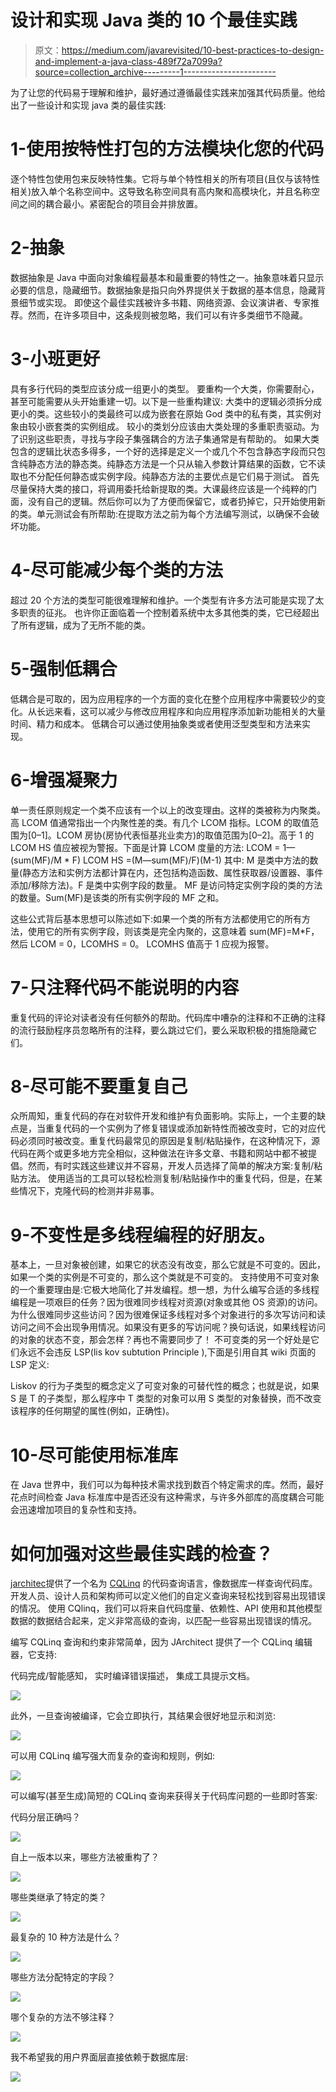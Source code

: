 # 设计和实现 Java 类的 10 个最佳实践

> 原文：<https://medium.com/javarevisited/10-best-practices-to-design-and-implement-a-java-class-489f72a7099a?source=collection_archive---------1----------------------->

为了让您的代码易于理解和维护，最好通过遵循最佳实践来加强其代码质量。他给出了一些设计和实现 java 类的最佳实践:

# 1-使用按特性打包的方法模块化您的代码

逐个特性包使用包来反映特性集。它将与单个特性相关的所有项目(且仅与该特性相关)放入单个名称空间中。这导致名称空间具有高内聚和高模块化，并且名称空间之间的耦合最小。紧密配合的项目会并排放置。

# 2-抽象

数据抽象是 Java 中面向对象编程最基本和最重要的特性之一。抽象意味着只显示必要的信息，隐藏细节。数据抽象是指只向外界提供关于数据的基本信息，隐藏背景细节或实现。
即使这个最佳实践被许多书籍、网络资源、会议演讲者、专家推荐。然而，在许多项目中，这条规则被忽略，我们可以有许多类细节不隐藏。

# 3-小班更好

具有多行代码的类型应该分成一组更小的类型。
要重构一个大类，你需要耐心，甚至可能需要从头开始重建一切。以下是一些重构建议:
大类中的逻辑必须拆分成更小的类。这些较小的类最终可以成为嵌套在原始 God 类中的私有类，其实例对象由较小嵌套类的实例组成。
较小的类划分应该由大类处理的多重职责驱动。为了识别这些职责，寻找与字段子集强耦合的方法子集通常是有帮助的。
如果大类包含的逻辑比状态多得多，一个好的选择是定义一个或几个不包含静态字段而只包含纯静态方法的静态类。纯静态方法是一个只从输入参数计算结果的函数，它不读取也不分配任何静态或实例字段。纯静态方法的主要优点是它们易于测试。
首先尽量保持大类的接口，将调用委托给新提取的类。大课最终应该是一个纯粹的门面，没有自己的逻辑。然后你可以为了方便而保留它，或者扔掉它，只开始使用新的类。单元测试会有所帮助:在提取方法之前为每个方法编写测试，以确保不会破坏功能。

# 4-尽可能减少每个类的方法

超过 20 个方法的类型可能很难理解和维护。一个类型有许多方法可能是实现了太多职责的征兆。
也许你正面临着一个控制着系统中太多其他类的类，它已经超出了所有逻辑，成为了无所不能的类。

# 5-强制低耦合

低耦合是可取的，因为应用程序的一个方面的变化在整个应用程序中需要较少的变化。从长远来看，这可以减少与修改应用程序和向应用程序添加新功能相关的大量时间、精力和成本。
低耦合可以通过使用抽象类或者使用泛型类型和方法来实现。

# 6-增强凝聚力

单一责任原则规定一个类不应该有一个以上的改变理由。这样的类被称为内聚类。高 LCOM 值通常指出一个内聚性差的类。有几个 LCOM 指标。LCOM 的取值范围为[0–1]。LCOM 房协(房协代表恒基兆业卖方)的取值范围为[0–2]。高于 1 的 LCOM HS 值应被视为警报。下面是计算 LCOM 度量的方法:
LCOM = 1—(sum(MF)/M * F)
LCOM HS =(M—sum(MF)/F)(M-1)
其中:
M 是类中方法的数量(静态方法和实例方法都计算在内，还包括构造函数、属性获取器/设置器、事件添加/移除方法)。F 是类中实例字段的数量。
MF 是访问特定实例字段的类的方法的数量。Sum(MF)是该类的所有实例字段的 MF 之和。

这些公式背后基本思想可以陈述如下:如果一个类的所有方法都使用它的所有方法，使用它的所有实例字段，则该类是完全内聚的，这意味着 sum(MF)=M*F，然后 LCOM = 0，LCOMHS = 0。
LCOMHS 值高于 1 应视为报警。

# 7-只注释代码不能说明的内容

重复代码的评论对读者没有任何额外的帮助。代码库中嘈杂的注释和不正确的注释的流行鼓励程序员忽略所有的注释，要么跳过它们，要么采取积极的措施隐藏它们。

# 8-尽可能不要重复自己

众所周知，重复代码的存在对软件开发和维护有负面影响。实际上，一个主要的缺点是，当重复代码的一个实例为了修复错误或添加新特性而被改变时，它的对应代码必须同时被改变。重复代码最常见的原因是复制/粘贴操作，在这种情况下，源代码在两个或更多地方完全相似，这种做法在许多文章、书籍和网站中都不被提倡。然而，有时实践这些建议并不容易，开发人员选择了简单的解决方案:复制/粘贴方法。
使用适当的工具可以轻松检测复制/粘贴操作中的重复代码，但是，在某些情况下，克隆代码的检测并非易事。

# 9-不变性是多线程编程的好朋友。

基本上，一旦对象被创建，如果它的状态没有改变，那么它就是不可变的。因此，如果一个类的实例是不可变的，那么这个类就是不可变的。
支持使用不可变对象的一个重要理由是:它极大地简化了并发编程。想一想，为什么编写合适的多线程编程是一项艰巨的任务？因为很难同步线程对资源(对象或其他 OS 资源)的访问。为什么很难同步这些访问？因为很难保证多线程对多个对象进行的多次写访问和读访问之间不会出现争用情况。如果没有更多的写访问呢？换句话说，如果线程访问的对象的状态不变，那会怎样？再也不需要同步了！
不可变类的另一个好处是它们永远不会违反 LSP(lis kov subtution Principle ),下面是引用自其 wiki 页面的 LSP 定义:

Liskov 的行为子类型的概念定义了可变对象的可替代性的概念；也就是说，如果 S 是 T 的子类型，那么程序中 T 类型的对象可以用 S 类型的对象替换，而不改变该程序的任何期望的属性(例如，正确性)。

# 10-尽可能使用标准库

在 Java 世界中，我们可以为每种技术需求找到数百个特定需求的库。然而，最好花点时间检查 Java 标准库中是否还没有这种需求，与许多外部库的高度耦合可能会迅速增加项目的复杂性和支持。

# 如何加强对这些最佳实践的检查？

[jarchitec](https://www.jarchitect.com/)提供了一个名为 [CQLinq](https://www.jarchitect.com/Doc_CQLinq_Syntax) 的代码查询语言，像数据库一样查询代码库。开发人员、设计人员和架构师可以定义他们的自定义查询来轻松找到容易出现错误的情况。
使用 CQlinq，我们可以将来自代码度量、依赖性、API 使用和其他模型数据的数据结合起来，定义非常高级的查询，以匹配一些容易出现错误的情况。

编写 CQLinq 查询和约束非常简单，因为 JArchitect 提供了一个 CQLinq 编辑器，它支持:

代码完成/智能感知，
实时编译错误描述，
集成工具提示文档。

![](img/b5068afa5deadc20c40429d9dbee01e3.png)

此外，一旦查询被编译，它会立即执行，其结果会很好地显示和浏览:

![](img/451a9e31107f198ceeabe8153d1f79bb.png)

可以用 CQLinq 编写强大而复杂的查询和规则，例如:

![](img/0c9455f66c46a43525021bd5f24b7d0a.png)

可以编写(甚至生成)简短的 CQLinq 查询来获得关于代码库问题的一些即时答案:

代码分层正确吗？

![](img/525f978b294fb677663c3d8118ce05ea.png)

自上一版本以来，哪些方法被重构了？

![](img/8f5b5757a237a967d1cdb3eb119eee0e.png)

哪些类继承了特定的类？

![](img/61237a593e9196e41ec51b138d6ab17a.png)

最复杂的 10 种方法是什么？

![](img/d2fa4522b5fe19d8356de0bf0565b05d.png)

哪些方法分配特定的字段？

![](img/5e6cc93cf1a71ce73d4d27b8adce8dc6.png)

哪个复杂的方法不够注释？

![](img/f07478f427b241ada2cc8dea81ee3e95.png)

我不希望我的用户界面层直接依赖于数据库层:

![](img/0f32bc2437621a3f01907be82624b77f.png)